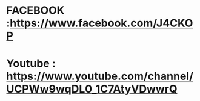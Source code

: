 # FACEBOOK :https://www.facebook.com/J4CKOP
# Youtube  : https://www.youtube.com/channel/UCPWw9wqDL0_1C7AtyVDwwrQ
